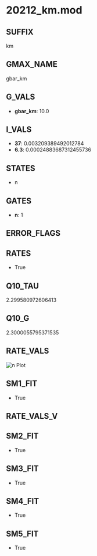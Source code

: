 # 20212_km.mod

## SUFFIX

km

## GMAX_NAME

gbar_km

## G_VALS

- **gbar_km**: 10.0

## I_VALS

- **37**: 0.003209389492012784
- **6.3**: 0.00024883687312455736

## STATES

- n

## GATES

- **n**: 1

## ERROR_FLAGS


## RATES

- True

## Q10_TAU

2.299580972606413

## Q10_G

2.3000055795371535

## RATE_VALS

![n Plot](/Users/pbozelos/Dropbox/icg-Chai-Panos/supermodels/output_markdown_files/K/20212_km.mod/images/n.png)

## SM1_FIT

- True

## RATE_VALS_V

## SM2_FIT

- True

## SM3_FIT

- True

## SM4_FIT

- True

## SM5_FIT

- True

